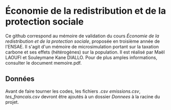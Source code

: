 # Économie de la redistribution et de la protection sociale

Ce github correspond au mémoire de validation du cours *Économie de la redistribution et de la protection sociale*, proposée en troisième année de l'ENSAE. Il s'agit d'un mémoire de microsimulation portant sur la taxation carbone et ses effets (hétérogènes) sur la population. Il est réalisé par Maël LAOUFI et Souleymane Kane DIALLO. Pour de plus amples informations, consulter le document memoire.pdf.

## Données

Avant de faire tourner les codes, les fichiers .csv *emissions.csv*, *tes_francais.csv* devront être ajoutés à un dossier *Donnees* à la racine du projet.